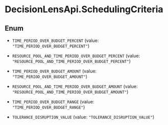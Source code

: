 # DecisionLensApi.SchedulingCriteria

## Enum


* `TIME_PERIOD_OVER_BUDGET_PERCENT` (value: `"TIME_PERIOD_OVER_BUDGET_PERCENT"`)

* `RESOURCE_POOL_AND_TIME_PERIOD_OVER_BUDGET_PERCENT` (value: `"RESOURCE_POOL_AND_TIME_PERIOD_OVER_BUDGET_PERCENT"`)

* `TIME_PERIOD_OVER_BUDGET_AMOUNT` (value: `"TIME_PERIOD_OVER_BUDGET_AMOUNT"`)

* `RESOURCE_POOL_AND_TIME_PERIOD_OVER_BUDGET_AMOUNT` (value: `"RESOURCE_POOL_AND_TIME_PERIOD_OVER_BUDGET_AMOUNT"`)

* `TIME_PERIOD_OVER_BUDGET_RANGE` (value: `"TIME_PERIOD_OVER_BUDGET_RANGE"`)

* `TOLERANCE_DISRUPTION_VALUE` (value: `"TOLERANCE_DISRUPTION_VALUE"`)



